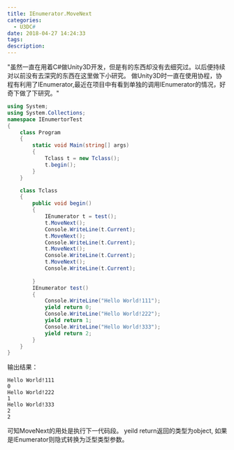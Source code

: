 ```yaml
---
title: IEnumerator.MoveNext
categories:
  - U3DC#
date: 2018-04-27 14:24:33
tags:
description: 
---
```


"虽然一直在用着C#做Unity3D开发，但是有的东西却没有去细究过。以后便持续对以前没有去深究的东西在这里做下小研究。
做Unity3D时一直在使用协程，协程有利用了IEnumerator,最近在项目中有看到单独的调用IEnumerator的情况，好奇下做了下研究。"

<!-- more -->


``` cs
using System;
using System.Collections;
namespace IEnumertorTest
{
    class Program
    {
        static void Main(string[] args)
        {
            Tclass t = new Tclass();
            t.begin();
        }
    }

    class Tclass
    {       
        public void begin()
        {
            IEnumerator t = test();
            t.MoveNext();
            Console.WriteLine(t.Current);
            t.MoveNext();
            Console.WriteLine(t.Current);
            t.MoveNext();
            Console.WriteLine(t.Current);
            t.MoveNext();
            Console.WriteLine(t.Current);
            
        }
        IEnumerator test()
        {
            Console.WriteLine("Hello World!111");
            yield return 0;
            Console.WriteLine("Hello World!222");
            yield return 1;
            Console.WriteLine("Hello World!333");
            yield return 2;
        } 
    }
}

```

输出结果：
```
Hello World!111
0
Hello World!222
1
Hello World!333
2
2
```

可知MoveNext的用处是执行下一代码段。
yeild return返回的类型为object, 如果是IEnumerator<T>则隐式转换为泛型类型参数。